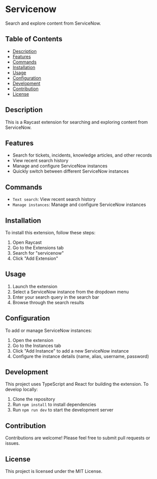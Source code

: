 # Servicenow

Search and explore content from ServiceNow.

## Table of Contents

- [Description](#description)
- [Features](#features)
- [Commands](#commands)
- [Installation](#installation)
- [Usage](#usage)
- [Configuration](#configuration)
- [Development](#development)
- [Contribution](#contribution)
- [License](#license)

## Description

This is a Raycast extension for searching and exploring content from ServiceNow.

## Features

- Search for tickets, incidents, knowledge articles, and other records
- View recent search history
- Manage and configure ServiceNow instances
- Quickly switch between different ServiceNow instances

## Commands

- `Text search`: View recent search history
- `Manage instances`: Manage and configure ServiceNow instances

## Installation

To install this extension, follow these steps:

1. Open Raycast
2. Go to the Extensions tab
3. Search for "servicenow"
4. Click "Add Extension"

## Usage

1. Launch the extension
2. Select a ServiceNow instance from the dropdown menu
3. Enter your search query in the search bar
4. Browse through the search results

## Configuration

To add or manage ServiceNow instances:

1. Open the extension
2. Go to the Instances tab
3. Click "Add Instance" to add a new ServiceNow instance
4. Configure the instance details (name, alias, username, password)

## Development

This project uses TypeScript and React for building the extension. To develop locally:

1. Clone the repository
2. Run `npm install` to install dependencies
3. Run `npm run dev` to start the development server

## Contribution

Contributions are welcome! Please feel free to submit pull requests or issues.

## License

This project is licensed under the MIT License.
